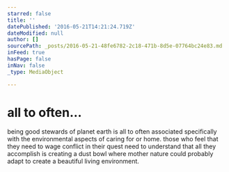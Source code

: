 ```yaml
---
starred: false
title: ''
datePublished: '2016-05-21T14:21:24.719Z'
dateModified: null
author: []
sourcePath: _posts/2016-05-21-48fe6782-2c18-471b-8d5e-07764bc24e83.md
inFeed: true
hasPage: false
inNav: false
_type: MediaObject

---
```

# all to often...

being good stewards of planet earth is all to often associated specifically with the environmental aspects of caring for or home. those who feel that they need to wage conflict in their quest need to understand that all they accomplish is creating a dust bowl where mother nature could probably adapt to create a beautiful living environment.